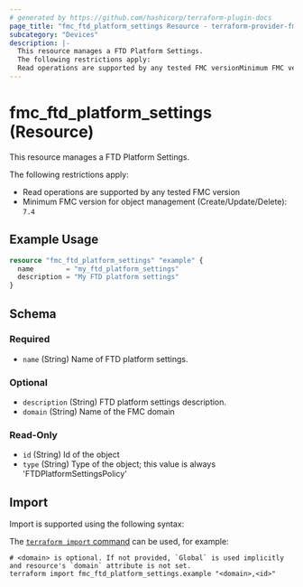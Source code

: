 ```yaml
---
# generated by https://github.com/hashicorp/terraform-plugin-docs
page_title: "fmc_ftd_platform_settings Resource - terraform-provider-fmc"
subcategory: "Devices"
description: |-
  This resource manages a FTD Platform Settings.
  The following restrictions apply:
  Read operations are supported by any tested FMC versionMinimum FMC version for object management (Create/Update/Delete): 7.4
---
```


# fmc_ftd_platform_settings (Resource)

This resource manages a FTD Platform Settings.

The following restrictions apply:
  - Read operations are supported by any tested FMC version
  - Minimum FMC version for object management (Create/Update/Delete): `7.4`

## Example Usage

```terraform
resource "fmc_ftd_platform_settings" "example" {
  name        = "my_ftd_platform_settings"
  description = "My FTD platform settings"
}
```

<!-- schema generated by tfplugindocs -->
## Schema

### Required

- `name` (String) Name of FTD platform settings.

### Optional

- `description` (String) FTD platform settings description.
- `domain` (String) Name of the FMC domain

### Read-Only

- `id` (String) Id of the object
- `type` (String) Type of the object; this value is always 'FTDPlatformSettingsPolicy'

## Import

Import is supported using the following syntax:

The [`terraform import` command](https://developer.hashicorp.com/terraform/cli/commands/import) can be used, for example:

```shell
# <domain> is optional. If not provided, `Global` is used implicitly and resource's `domain` attribute is not set.
terraform import fmc_ftd_platform_settings.example "<domain>,<id>"
```
